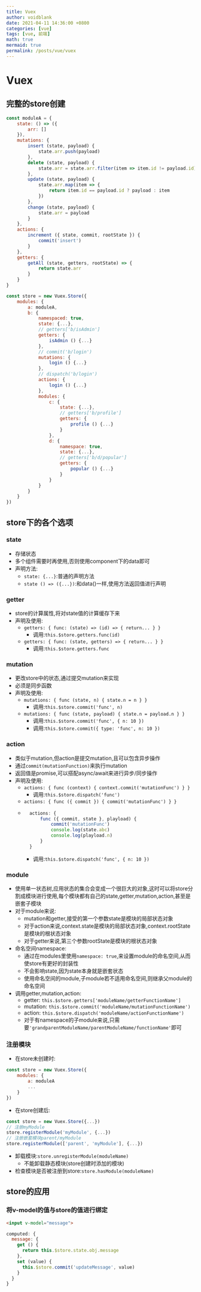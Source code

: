 ```yaml
---
title: Vuex
author: voidblank
date: 2021-04-11 14:36:00 +0800
categories: [vue]
tags: [vue, 前端]
math: true
mermaid: true
permalink: /posts/vue/vuex
---
```


# Vuex

## 完整的store创建
```js
const moduleA = {
    state: () => ({
        arr: []
    }),
    mutations: {
        insert (state, payload) {
            state.arr.push(payload)
        },
        delete (state, payload) {
            state.arr = state.arr.filter(item => item.id != payload.id)
        },
        update (state, payload) {
            state.arr.map(item => {
                return item.id == payload.id ? payload : item
            })
        },
        change (state, payload) {
            state.arr = payload
        }
    },
    actions: {
        increment ({ state, commit, rootState }) {
            commit('insert')
        }
    },
    getters: {
        getAll (state, getters, rootState) => {
            return state.arr
        }
    }
}

const store = new Vuex.Store({
    modules: {
        a: moduleA,
        b: {
            namespaced: true,
            state: {...},
            // getters['b/isAdmin']
            getters: {
                isAdmin () {...}
            },
            // commit('b/login')
            mutations: {
                login () {...}
            },
            // dispatch('b/login')
            actions: {
                login () {...}
            },
            modules: {
                c: {
                    state: {...},
                    // getters['b/profile']
                    getters: {
                        profile () {...}
                    }
                },
                d: {
                    namespace: true,
                    state: {...},
                    // getters['b/d/popular']
                    getters: {
                        popular () {...}
                    }
                }
            }
        }
    }
})
```
## store下的各个选项

### state
- 存储状态
- 多个组件需要时再使用,否则使用component下的data即可
- 声明方法:
    - `state: {...}`:普通的声明方法
    - `state () => ({...})`:和data()一样,使用方法返回值进行声明

### getter
- store的计算属性,将对state值的计算缓存下来
- 声明及使用:
    - `getters: { func: (state) => (id) => { return... } }`
        - 调用:`this.$store.getters.func(id)`
    - `getters: { func: (state, getters) => { return... } }`
        - 调用:`this.$store.getters.func`

### mutation
- 更改store中的状态,通过提交mutation来实现
- 必须是同步函数
- 声明及使用:
    - `mutations: { func (state, n) { state.n = n } }`
        - 调用:`this.$store.commit('func', n)`
    - `mutations: { func (state, payload) { state.n = payload.n } }`
        - 调用:`this.$store.commit('func', { n: 10 })`
        - 调用:`this.$store.commit({ type: 'func', n: 10 })`

### action
- 类似于mutation,但action是提交mutation,且可以包含异步操作
- 通过`commit(mutationFunction)`来执行mutation
- 返回值是promise,可以搭配async/await来进行异步/同步操作
- 声明及使用:
    - `actions: { func (context) { context.commit('mutationFunc') } }`
        - 调用:`this.$store.dispatch('func')`
    - `actions: { func ({ commit }) { commit('mutationFunc') } }`
    - ```js
        actions: {
            func ({ commit, state }, playload) {
                commit('mutationFunc')
                console.log(state.abc)
                console.log(playload.n)
            }
        }
        ```
        - 调用:`this.$store.dispatch('func', { n: 10 })`

### module
- 使用单一状态树,应用状态的集合会变成一个很巨大的对象,这时可以将store分割成模块进行使用,每个模块都有自己的state,getter,mutation,action,甚至是嵌套子模块
- 对于module来说:
    - mutation和getter,接受的第一个参数state是模块的局部状态对象
    - 对于action来说,context.state是模块的局部状态对象,context.rootState是模块的根状态对象
    - 对于getter来说,第三个参数rootState是模块的根状态对象
- 命名空间namespace:
    - 通过在modules里使用`namespace: true`,来设置module的命名空间,从而使store有更好的封装性
    - 不会影响state,因为state本身就是嵌套状态
    - 使用命名空间的module,子module若不适用命名空间,则继承父module的命名空间
- 调用getter,mutation,action:
    - getter: `this.$store.getters['moduleName/getterFunctionName']`
    - mutation: `this.$store.commit('moduleName/mutationFunctionName')`
    - action: `this.$store.dispatch('moduleName/actionFunctionName')`
    - 对于有namespace的子module来说,只需要`'grandparentModuleName/parentModuleName/functionName'`即可

### 注册模块
- 在store未创建时:
```js
const store = new Vuex.Store({
    modules: {
        a: moduleA
        ...
    }
})
```
- 在store创建后:
```js
const store = new Vuex.Store({...})
// 注册myModule
store.registerModule('myModule', {...})
// 注册嵌套模块parent/myModule
store.registerModule(['parent', 'myModule'], {...})
```
- 卸载模块:`store.unregisterModule(moduleName)`
    - 不能卸载静态模块(store创建时添加的模块)
- 检查模块是否被注册到store:`store.hasModule(moduleName)`

## store的应用

### 将v-model的值与store的值进行绑定
```html
<input v-model="message">
```
```js
computed: {
  message: {
    get () {
      return this.$store.state.obj.message
    },
    set (value) {
      this.$store.commit('updateMessage', value)
    }
  }
}
```